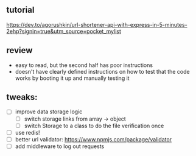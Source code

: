 ## tutorial
https://dev.to/agorushkin/url-shortener-api-with-express-in-5-minutes-2ehp?signin=true&utm_source=pocket_mylist

## review
- easy to read, but the second half has poor instructions
- doesn't have clearly defined instructions on how to test that the code works by booting it up and manually testing it
## tweaks:
- [ ] improve data storage logic
  - [ ] switch storage links from array -> object
  - [ ] switch Storage to a class to do the file verification once
- [ ] use redis!
- [ ] better url validator: https://www.npmjs.com/package/validator
- [ ] add middleware to log out requests